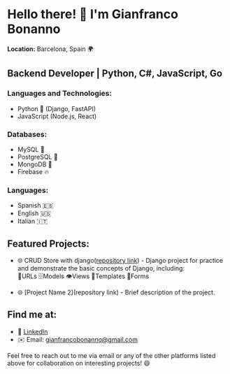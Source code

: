 # Hello there! 👋 I'm Gianfranco Bonanno

**Location:** Barcelona, Spain 🌍

## Backend Developer | Python, C#, JavaScript, Go

### Languages and Technologies:

- Python 🐍 (Django, FastAPI)
- JavaScript (Node.js, React)

### Databases:

- MySQL 🐬
- PostgreSQL 🐘
- MongoDB 🍃
- Firebase 🔥

### Languages:

- Spanish 🇪🇸
- English 🇺🇸
- Italian 🇮🇹

## Featured Projects:

- 🌐 CRUD Store with django([repository link](https://github.com/gfranb/CRUD-Store-Django)) - Django project for practice and demonstrate the basic concepts of Django, including:         
🔗URLs
🗄️Models
👁️Views
📄Templates
📝Forms

- 🌐 [Project Name 2](repository link) - Brief description of the project.

## Find me at:

- 💼 [LinkedIn](https://www.linkedin.com/in/gianfranco-bonanno-687065111/)
- ✉️ Email: gianfrancobonanno@gmail.com

Feel free to reach out to me via email or any of the other platforms listed above for collaboration on interesting projects! 😄
